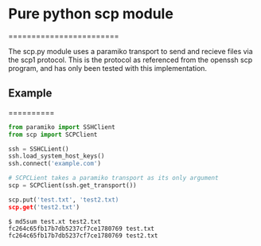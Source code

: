 # Pure python scp module
========================

The scp.py module uses a paramiko transport to send and recieve files via the
scp1 protocol. This is the protocol as referenced from the openssh scp program,
and has only been tested with this implementation.


## Example
==========

```python
from paramiko import SSHClient
from scp import SCPClient

ssh = SSHCLient()
ssh.load_system_host_keys()
ssh.connect('example.com')

# SCPCLient takes a paramiko transport as its only argument
scp = SCPClient(ssh.get_transport())

scp.put('test.txt', 'test2.txt)
scp.get('test2.txt')
```
    $ md5sum test.xt test2.txt
    fc264c65fb17b7db5237cf7ce1780769 test.txt
    fc264c65fb17b7db5237cf7ce1780769 test2.txt


